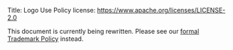 Title: Logo Use Policy
license: https://www.apache.org/licenses/LICENSE-2.0

This document is currently being rewritten. Please see our [formal
Trademark Policy](/foundation/marks/) instead.
